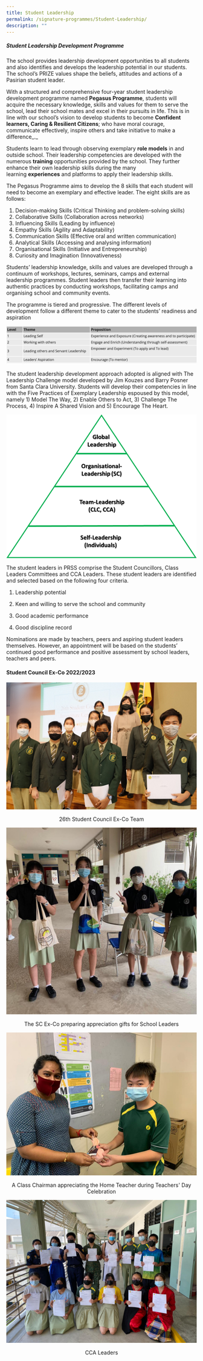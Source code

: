 ```yaml
---
title: Student Leadership
permalink: /signature-programmes/Student-Leadership/
description: ""
---
```

##### **Student Leadership Development Programme**  

  

The school provides leadership development opportunities to all students and also identifies and develops the leadership potential in our students. The school’s PRIZE values shape the beliefs, attitudes and actions of a Pasirian student leader.&nbsp;

With a structured and comprehensive four-year student leadership development programme named&nbsp;**Pegasus Programme**, students will acquire the necessary knowledge, skills and values for them to serve the school, lead their school mates and excel in their pursuits in life. This is in line with our school’s vision to develop students to become&nbsp;**Confident learners, Caring &amp; Resilient Citizens**; who have moral courage, communicate effectively, inspire others and take initiative to make a difference_._

Students learn to lead through observing exemplary&nbsp;**role models**&nbsp;in and outside school. Their leadership competencies are developed with the numerous&nbsp;**training**&nbsp;opportunities provided by the school. They further enhance their own leadership skills during the many learning&nbsp;**experiences**&nbsp;and platforms to apply their leadership skills.&nbsp;

The Pegasus Programme aims to develop the 8 skills that each student will need to become an exemplary and effective leader. The eight skills are as follows:

  

1.  Decision-making Skills (Critical Thinking and problem-solving skills)
2.  Collaborative Skills (Collaboration across networks)&nbsp;&nbsp;
3.  Influencing Skills (Leading by influence)
4.  Empathy Skills (Agility and Adaptability)
5.  Communication Skills (Effective oral and written communication)
6.  Analytical Skills (Accessing and analysing information)
7.  Organisational Skills (Initiative and Entrepreneurship)
8.  Curiosity and Imagination (Innovativeness)

Students’ leadership knowledge, skills and values are developed through a continuum of workshops, lectures, seminars, camps and external leadership programmes. Student leaders then transfer their learning into authentic practices by conducting workshops, facilitating camps and organising school and community events.

  

The programme is tiered and progressive. The different levels of development follow a different theme to cater to the students’ readiness and aspiration

![](/images/SL.png)

The student leadership development approach adopted is aligned with The Leadership Challenge model developed by Jim Kouzes and Barry Posner from Santa Clara University. Students will develop their competencies in line with the Five Practices of Exemplary Leadership espoused by this model, namely 1) Model The Way, 2) Enable Others to Act, 3) Challenge The Process, 4) Inspire A Shared Vision and 5) Encourage The Heart.

![](/images/Tiers%20of%20student%20leaders%20in%20PRSS.png)

The student leaders in PRSS comprise the Student Councillors, Class Leaders Committees and CCA Leaders. These student leaders are identified and selected based on the following four criteria.

  

1.  Leadership potential
    
2.  Keen and willing to serve the school and community
    
3.  Good academic performance
    
4.  Good discipline record
    

  

Nominations are made by teachers, peers and aspiring student leaders themselves. However, an appointment will be based on the students’ continued good performance and positive assessment by school leaders, teachers and peers.&nbsp;

  
#### Student Council Ex-Co 2022/2023

![](/images/26th%20SC.jpeg)
<center>26th Student Council Ex-Co Team</center>

![](/images/SC%20Exco.jpeg)
<center>The SC Ex-Co preparing appreciation gifts for School Leaders</center>

![](/images/appreciating.jpeg)
<center>A Class Chairman appreciating the Home Teacher during Teachers' Day Celebration</center>

![](/images/CCA%20Leaders.jpeg)
<center>CCA Leaders</center>